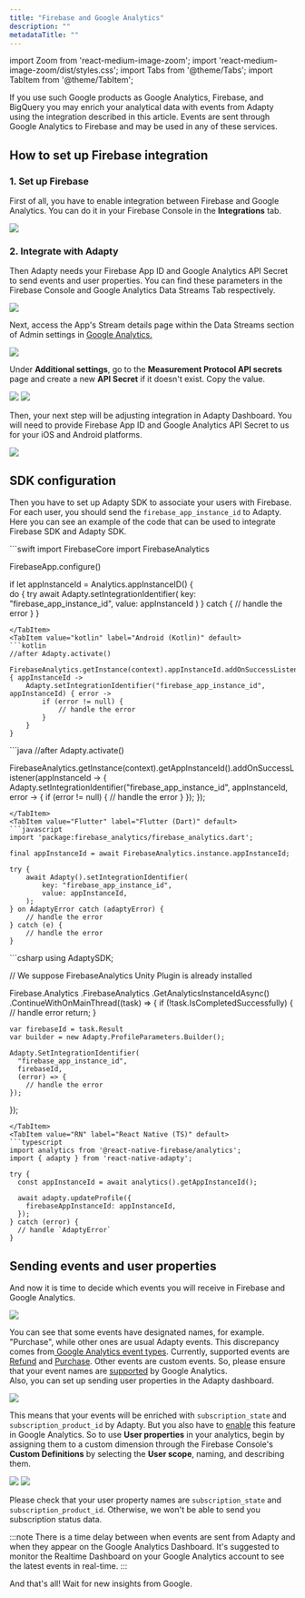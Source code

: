 ```yaml
---
title: "Firebase and Google Analytics"
description: ""
metadataTitle: ""
---
```


import Zoom from 'react-medium-image-zoom';
import 'react-medium-image-zoom/dist/styles.css';
import Tabs from '@theme/Tabs';
import TabItem from '@theme/TabItem'; 

If you use such Google products as Google Analytics, Firebase, and BigQuery you may enrich your analytical data with events from Adapty using the integration described in this article. Events are sent through Google Analytics to Firebase and may be used in any of these services.

## How to set up Firebase integration

### 1\. Set up Firebase

First of all, you have to enable integration between Firebase and Google Analytics. You can do it in your Firebase Console in the **Integrations** tab.


<Zoom>
  <img src={require('./img/14b6d84-CleanShot_2023-08-18_at_20.37.462x.webp').default}
  style={{
    border: '1px solid #727272', /* border width and color */
    width: '700px', /* image width */
    display: 'block', /* for alignment */
    margin: '0 auto' /* center alignment */
  }}
/>
</Zoom>





### 2\. Integrate with Adapty

Then Adapty needs your Firebase App ID and Google Analytics API Secret to send events and user properties. You can find these parameters in the Firebase Console and Google Analytics Data Streams Tab respectively.


<Zoom>
  <img src={require('./img/14d8224-CleanShot_2023-08-21_at_12.14.182x.webp').default}
  style={{
    border: '1px solid #727272', /* border width and color */
    width: '700px', /* image width */
    display: 'block', /* for alignment */
    margin: '0 auto' /* center alignment */
  }}
/>
</Zoom>





Next, access the App's Stream details page within the Data Streams section of Admin settings in [Google Analytics.](https://analytics.google.com/analytics/web/#/)


<Zoom>
  <img src={require('./img/b26ae6a-CleanShot_2023-08-21_at_12.28.482x.webp').default}
  style={{
    border: '1px solid #727272', /* border width and color */
    width: '700px', /* image width */
    display: 'block', /* for alignment */
    margin: '0 auto' /* center alignment */
  }}
/>
</Zoom>





Under **Additional settings**, go to the **Measurement Protocol API secrets** page and create a new **API Secret** if it doesn't exist. Copy the value.


<Zoom>
  <img src={require('./img/7404bde-CleanShot_2023-08-21_at_12.33.242x.webp').default}
  style={{
    border: '1px solid #727272', /* border width and color */
    width: '700px', /* image width */
    display: 'block', /* for alignment */
    margin: '0 auto' /* center alignment */
  }}
/>
</Zoom>






<Zoom>
  <img src={require('./img/0266112-CleanShot_2023-08-21_at_12.34.442x.webp').default}
  style={{
    border: '1px solid #727272', /* border width and color */
    width: '700px', /* image width */
    display: 'block', /* for alignment */
    margin: '0 auto' /* center alignment */
  }}
/>
</Zoom>





Then, your next step will be adjusting integration in Adapty Dashboard. You will need to provide Firebase App ID and Google Analytics API Secret to us for your iOS and Android platforms.


<Zoom>
  <img src={require('./img/4eaae3f-CleanShot_2023-08-21_at_12.35.312x.webp').default}
  style={{
    border: '1px solid #727272', /* border width and color */
    width: '700px', /* image width */
    display: 'block', /* for alignment */
    margin: '0 auto' /* center alignment */
  }}
/>
</Zoom>





## SDK configuration

Then you have to set up Adapty SDK to associate your users with Firebase. For each user, you should send the `firebase_app_instance_id` to Adapty. Here you can see an example of the code that can be used to integrate Firebase SDK and Adapty SDK.

<Tabs groupId="firebase-and-google-analytics">
<TabItem value="Swift" label="iOS (Swift)" default>
```swift 
import FirebaseCore
import FirebaseAnalytics

FirebaseApp.configure()
        
if let appInstanceId = Analytics.appInstanceID() {            
    do {
        try await Adapty.setIntegrationIdentifier(
            key: "firebase_app_instance_id", 
            value: appInstanceId
        )
    } catch {
        // handle the error
    }
}
```
</TabItem>
<TabItem value="kotlin" label="Android (Kotlin)" default>
```kotlin 
//after Adapty.activate()

FirebaseAnalytics.getInstance(context).appInstanceId.addOnSuccessListener { appInstanceId ->
    Adapty.setIntegrationIdentifier("firebase_app_instance_id", appInstanceId) { error ->
        if (error != null) {
            // handle the error
        }
    }
}
```
</TabItem>
<TabItem value="java" label="Java" default>
```java 
//after Adapty.activate()

FirebaseAnalytics.getInstance(context).getAppInstanceId().addOnSuccessListener(appInstanceId -> {
    Adapty.setIntegrationIdentifier("firebase_app_instance_id", appInstanceId, error -> {
        if (error != null) {
            // handle the error
        }
    });
});
```
</TabItem>
<TabItem value="Flutter" label="Flutter (Dart)" default>
```javascript
import 'package:firebase_analytics/firebase_analytics.dart';

final appInstanceId = await FirebaseAnalytics.instance.appInstanceId;

try {
    await Adapty().setIntegrationIdentifier(
        key: "firebase_app_instance_id", 
        value: appInstanceId,
    );
} on AdaptyError catch (adaptyError) {
    // handle the error
} catch (e) {
    // handle the error
}
```
</TabItem>
<TabItem value="Unity" label="Unity (C#)" default>
```csharp 
using AdaptySDK;

// We suppose FirebaseAnalytics Unity Plugin is already installed

Firebase.Analytics
  .FirebaseAnalytics
  .GetAnalyticsInstanceIdAsync()
  .ContinueWithOnMainThread((task) => {
    if (!task.IsCompletedSuccessfully) {
      // handle error
      return;
    }

    var firebaseId = task.Result
    var builder = new Adapty.ProfileParameters.Builder();
    
    Adapty.SetIntegrationIdentifier(
      "firebase_app_instance_id", 
      firebaseId, 
      (error) => {
        // handle the error
    });
  });
```
</TabItem>
<TabItem value="RN" label="React Native (TS)" default>
```typescript 
import analytics from '@react-native-firebase/analytics';
import { adapty } from 'react-native-adapty';

try {
  const appInstanceId = await analytics().getAppInstanceId();

  await adapty.updateProfile({
    firebaseAppInstanceId: appInstanceId,
  });
} catch (error) {
  // handle `AdaptyError`
}
```
</TabItem>
</Tabs>







## Sending events and user properties

And now it is time to decide which events you will receive in Firebase and Google Analytics.


<Zoom>
  <img src={require('./img/7923397-set_up_events_names.webp').default}
  style={{
    border: '1px solid #727272', /* border width and color */
    width: '700px', /* image width */
    display: 'block', /* for alignment */
    margin: '0 auto' /* center alignment */
  }}
/>
</Zoom>





You can see that some events have designated names, for example. "Purchase", while other ones are usual Adapty events. This discrepancy comes from[ Google Analytics event types](https://developers.google.com/analytics/devguides/collection/protocol/ga4/reference/events). Currently, supported events are [Refund](https://developers.google.com/analytics/devguides/collection/protocol/ga4/reference/events#refund%22%3ERefund) and  [Purchase](https://developers.google.com/analytics/devguides/collection/protocol/ga4/reference/events#purchase%22%3EPurchase). Other events are custom events. So, please ensure that your event names are [supported](https://developers.google.com/analytics/devguides/collection/protocol/ga4/sending-events?client_type=firebase#limitations%22%3E)  by Google Analytics.  
Also, you can set up sending user properties in the Adapty dashboard. 


<Zoom>
  <img src={require('./img/e053006-CleanShot_2023-08-21_at_12.50.162x.webp').default}
  style={{
    border: '1px solid #727272', /* border width and color */
    width: '700px', /* image width */
    display: 'block', /* for alignment */
    margin: '0 auto' /* center alignment */
  }}
/>
</Zoom>





This means that your events will be enriched with `subscription_state` and `subscription_product_id` by Adapty. But you also have to [enable](https://support.google.com/analytics/answer/10075209?hl=en) this feature in Google Analytics. So to use **User properties** in your analytics, begin by assigning them to a custom dimension through the Firebase Console's **Custom Definitions** by selecting the **User scope**, naming, and describing them.


<Zoom>
  <img src={require('./img/1962ef1-CleanShot_2023-08-21_at_12.48.222x.webp').default}
  style={{
    border: '1px solid #727272', /* border width and color */
    width: '700px', /* image width */
    display: 'block', /* for alignment */
    margin: '0 auto' /* center alignment */
  }}
/>
</Zoom>






<Zoom>
  <img src={require('./img/2425cc0-CleanShot_2023-08-21_at_12.52.532x.webp').default}
  style={{
    border: '1px solid #727272', /* border width and color */
    width: '700px', /* image width */
    display: 'block', /* for alignment */
    margin: '0 auto' /* center alignment */
  }}
/>
</Zoom>





 Please check that your user property names are `subscription_state` and `subscription_product_id`. Otherwise, we won't be able to send you subscription status data. 

:::note
There is a time delay between when events are sent from Adapty and when they appear on the Google Analytics Dashboard. It's suggested to monitor the Realtime Dashboard on your Google Analytics account to see the latest events in real-time.
:::

And that's all! Wait for new insights from Google.